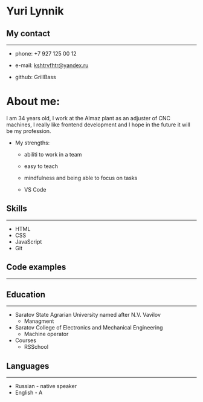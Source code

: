 # Yuri Lynnik 

## My contact
--- 
* phone: +7 927 125 00 12

* e-mail: kshtrvfhtr@yandex.ru

* github: GrillBass

# About me:

I am 34 years old, I work at the Almaz plant as an adjuster of CNC machines, I really like frontend development and I hope in the future it will be my profession.

* My strengths:

    - abiliti to work in a team

    - easy to teach

    - mindfulness and being able to focus on tasks
   
   - VS Code 
    
## Skills
---
* HTML
* CSS
* JavaScript
* Git

## Code examples
---




## Education
--- 
 * Saratov State Agrarian University named after N.V. Vavilov
    - Managment
 * Saratov College of Electronics and Mechanical Engineering
    - Machine operator
 * Courses
    - RSSchool
## Languages
--- 
 * Russian - native speaker
 * English - A    



